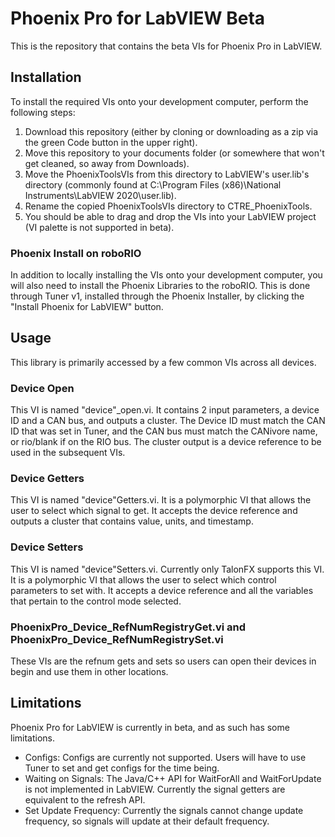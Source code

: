 # Phoenix Pro for LabVIEW Beta

This is the repository that contains the beta VIs for Phoenix Pro in LabVIEW.

## Installation
To install the required VIs onto your development computer, perform the following steps:
 1. Download this repository (either by cloning or downloading as a zip via the green Code button in the upper right).
 2. Move this repository to your documents folder (or somewhere that won't get cleaned, so away from Downloads).
 3. Move the PhoenixToolsVIs from this directory to LabVIEW's user.lib's directory (commonly found at C:\Program Files (x86)\National Instruments\LabVIEW 2020\user.lib).
 4. Rename the copied PhoenixToolsVIs directory to CTRE_PhoenixTools.
 5. You should be able to drag and drop the VIs into your LabVIEW project (VI palette is not supported in beta).

### Phoenix Install on roboRIO
In addition to locally installing the VIs onto your development computer, you will also need to install the Phoenix Libraries to the roboRIO.
This is done through Tuner v1, installed through the Phoenix Installer, by clicking the "Install Phoenix for LabVIEW" button.

## Usage
This library is primarily accessed by a few common VIs across all devices.

### Device Open
This VI is named "device"_open.vi. It contains 2 input parameters, a device ID and a CAN bus, and outputs a cluster.
The Device ID must match the CAN ID that was set in Tuner, and the CAN bus must match the CANivore name, or rio/blank if on the RIO bus.
The cluster output is a device reference to be used in the subsequent VIs.

### Device Getters
This VI is named "device"Getters.vi.
It is a polymorphic VI that allows the user to select which signal to get.
It accepts the device reference and outputs a cluster that contains value, units, and timestamp.

### Device Setters
This VI is named "device"Setters.vi.
Currently only TalonFX supports this VI.
It is a polymorphic VI that allows the user to select which control parameters to set with.
It accepts a device reference and all the variables that pertain to the control mode selected.

### PhoenixPro_Device_RefNumRegistryGet.vi and PhoenixPro_Device_RefNumRegistrySet.vi
These VIs are the refnum gets and sets so users can open their devices in begin and use them in other locations.

## Limitations
Phoenix Pro for LabVIEW is currently in beta, and as such has some limitations.
 - Configs: Configs are currently not supported. Users will have to use Tuner to set and get configs for the time being.
 - Waiting on Signals: The Java/C++ API for WaitForAll and WaitForUpdate is not implemented in LabVIEW. Currently the signal getters are equivalent to the refresh API.
 - Set Update Frequency: Currently the signals cannot change update frequency, so signals will update at their default frequency.
 
